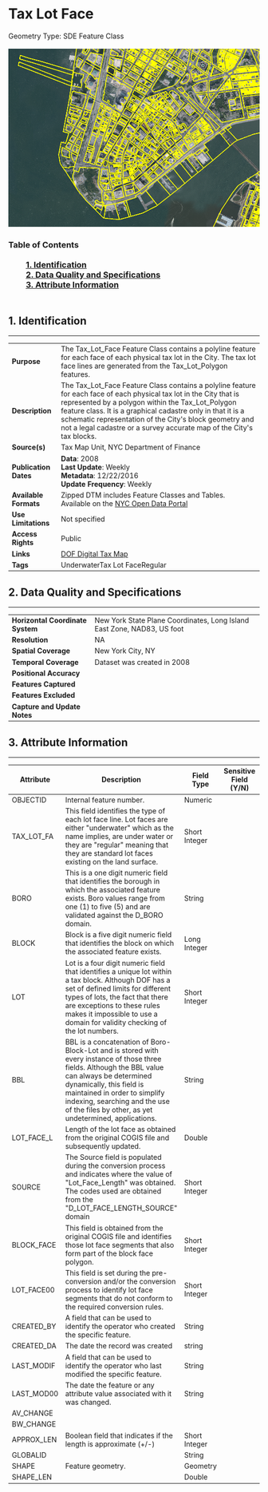 # Tax Lot Face
Geometry Type: SDE Feature Class<br><br>![image](https://github.com/CityOfNewYork/nyc-geo-metadata/blob/master/Images/DTM_Tax_Lot_Face.PNG)

### Table of Contents<br><br>&nbsp;&nbsp;&nbsp;&nbsp;&nbsp;&nbsp;&nbsp;&nbsp;&nbsp;[**1. Identification**](#1-identification)<br>&nbsp;&nbsp;&nbsp;&nbsp;&nbsp;&nbsp;&nbsp;&nbsp;&nbsp;[**2. Data Quality and Specifications**](#2-data-quality-and-specifications)<br>&nbsp;&nbsp;&nbsp;&nbsp;&nbsp;&nbsp;&nbsp;&nbsp;&nbsp;[**3. Attribute Information**](#3-attribute-information)<br><br>
## 1. Identification
---------------------------------------------
|     |     |
| --- | --- |
**Purpose** |The Tax_Lot_Face Feature Class contains a polyline feature for each face of each physical tax lot in the City. The tax lot face lines are generated from the Tax_Lot_Polygon features.
**Description** |The Tax_Lot_Face Feature Class contains a polyline feature for each face of each physical tax lot in the City that is represented by a polygon within the Tax_Lot_Polygon feature class. It is a graphical cadastre only in that it is a schematic representation of the City's block geometry and not a legal cadastre or a survey accurate map of the City's tax blocks.
**Source(s)** |Tax Map Unit, NYC Department of Finance
**Publication Dates** |**Data**: 2008<br>**Last Update**: Weekly<br>**Metadata**: 12/22/2016<br>**Update Frequency**: Weekly
**Available Formats** |Zipped DTM includes Feature Classes and Tables. Available on the [NYC Open Data Portal](https://data.cityofnewyork.us/Housing-Development/Department-of-Finance-Digital-Tax-Map/smk3-tmxj)
**Use Limitations** |Not specified
**Access Rights** |Public
**Links** |[DOF Digital Tax Map](http://gis.nyc.gov/taxmap/map.htm)
**Tags** |UnderwaterTax Lot FaceRegular
## 2. Data Quality and Specifications
---------------------------------------------
|     |     |
| --- | --- |
**Horizontal Coordinate System** |New York State Plane Coordinates, Long Island East Zone, NAD83, US foot
**Resolution** |NA
**Spatial Coverage** |New York City, NY
**Temporal Coverage** |Dataset was created in 2008
**Positional Accuracy** |
**Features Captured** |
**Features Excluded** |
**Capture and Update Notes** |
## 3. Attribute Information
---------------------------------------------
| Attribute | Description | Field Type | Sensitive Field (Y/N) | Notes| 
|------------ | ------------- | -------- | ----------- | ----------|
| OBJECTID | Internal feature number. | Numeric | 
| TAX_LOT_FA | This field identifies the type of each lot face line.  Lot faces are either "underwater" which as the name implies, are under water or they are "regular" meaning that they are standard lot faces existing on the land surface. | Short Integer |
| BORO | This is a one digit numeric field that identifies the borough in which the associated feature exists.  Boro values range from one (1) to five (5) and are validated against the D_BORO domain. | String | 
| BLOCK | Block is a five digit numeric field that identifies the block on which the associated feature exists. | Long Integer | 
| LOT | Lot is a four digit numeric field that identifies a unique lot within a tax block.  Although DOF has a set of defined limits for different types of lots, the fact that there are exceptions to these rules makes it impossible to use a domain for validity checking of the lot numbers. | Short Integer | 
| BBL | BBL is a concatenation of Boro-Block-Lot and is stored with every instance of those three fields.  Although the BBL value can always be determined dynamically, this field is maintained in order to simplify indexing, searching and the use of the files by other, as yet undetermined, applications. | String | 
| LOT_FACE_L | Length of the lot face as obtained from the original COGIS file and subsequently updated. | Double |
| SOURCE | The Source field is populated during the conversion process and indicates where the value of "Lot_Face_Length" was obtained.  The codes used are obtained from the "D_LOT_FACE_LENGTH_SOURCE" domain | Short Integer | 
| BLOCK_FACE | This field is obtained from the original COGIS file and identifies those lot face segments that also form part of the block face polygon. | Short Integer |
| LOT_FACE00 | This field is set during the pre-conversion and/or the conversion process to identify lot face segments that do not conform to the required conversion rules. | Short Integer |
| CREATED_BY | A field that can be used to identify the operator who created the specific feature. | String | 
| CREATED_DA | The date the record was created | string |
| LAST_MODIF | A field that can be used to identify the operator who last modified the specific feature. | String |
| LAST_MOD00 | The date the feature or any attribute value associated with it was changed. | String |
| AV_CHANGE |  |  | 
| BW_CHANGE |  |  | 
| APPROX_LEN | Boolean field that indicates if the length is approximate (+/-) | Short Integer | 
| GLOBALID | | String |
| SHAPE | Feature geometry. | Geometry |  
| SHAPE_LEN |  | Double | 
